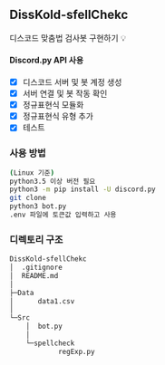 ## DissKold-sfellChekc

디스코드 맞춤법 검사봇 구현하기 💡

#### Discord.py API 사용

-   [x] 디스코드 서버 및 봇 계정 생성
-   [x] 서버 연결 및 봇 작동 확인
-   [x] 정규표현식 모듈화
-   [x] 정규표현식 유형 추가
-   [x] 테스트

### 사용 방법

```sh
(Linux 기준)
python3.5 이상 버전 필요
python3 -m pip install -U discord.py
git clone
python3 bot.py
.env 파일에 토큰값 입력하고 사용
```

### 디렉토리 구조
```bash
DissKold-sfellChekc
│  .gitignore
│  README.md
│
├─Data
│      data1.csv
│
└─Src
    │  bot.py
    │
    └─spellcheck
            regExp.py
```
